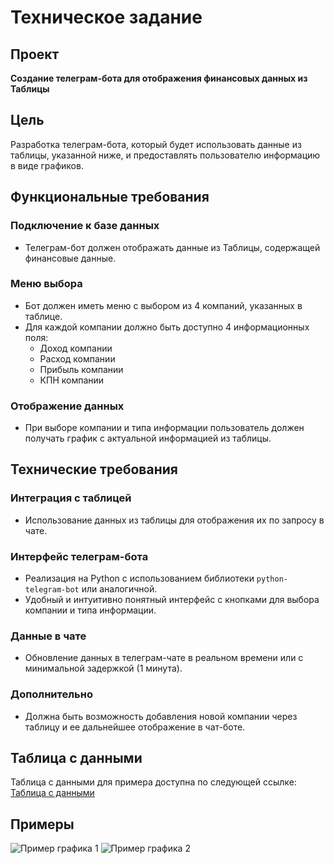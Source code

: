 # Техническое задание

## Проект

**Создание телеграм-бота для отображения финансовых данных из Таблицы**

## Цель

Разработка телеграм-бота, который будет использовать данные из таблицы, указанной ниже, и предоставлять пользователю информацию в виде графиков.

## Функциональные требования

### Подключение к базе данных

- Телеграм-бот должен отображать данные из Таблицы, содержащей финансовые данные.

### Меню выбора

- Бот должен иметь меню с выбором из 4 компаний, указанных в таблице.
- Для каждой компании должно быть доступно 4 информационных поля:
  - Доход компании
  - Расход компании
  - Прибыль компании
  - КПН компании

### Отображение данных

- При выборе компании и типа информации пользователь должен получать график с актуальной информацией из таблицы.

## Технические требования

### Интеграция с таблицей

- Использование данных из таблицы для отображения их по запросу в чате.

### Интерфейс телеграм-бота

- Реализация на Python с использованием библиотеки `python-telegram-bot` или аналогичной.
- Удобный и интуитивно понятный интерфейс с кнопками для выбора компании и типа информации.

### Данные в чате

- Обновление данных в телеграм-чате в реальном времени или с минимальной задержкой (1 минута).

### Дополнительно

- Должна быть возможность добавления новой компании через таблицу и ее дальнейшее отображение в чат-боте.

## Таблица с данными

Таблица с данными для примера доступна по следующей ссылке: [Таблица с данными](https://docs.google.com/spreadsheets/d/1w5MAeMSZZJ6_3_s2res3hJPcw2NJxNIaFV4lV0j7ePI/edit?usp=sharing)

## Примеры

![Пример графика 1](static/graph1.jpeg)
![Пример графика 2](static/graph2.jpeg)


